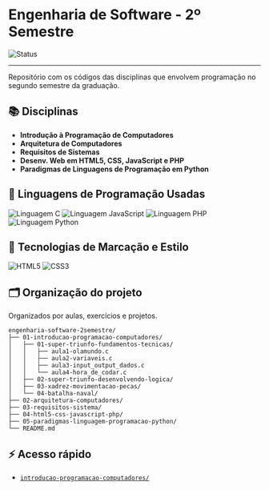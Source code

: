 # Engenharia de Software - 2º Semestre

![Status](https://img.shields.io/badge/Status-Em_Andamento-yellow)
<!-- Troque "Concluído" e a cor conforme o status:  
     Concluído → brightgreen 
     Em Andamento: yellow  
     Pausado: orange  
     Cancelado: red -->

---

Repositório com os códigos das disciplinas que envolvem programação no segundo semestre da graduação.

## 📚 Disciplinas

- **Introdução à Programação de Computadores**
- **Arquitetura de Computadores**
- **Requisitos de Sistemas**
- **Desenv. Web em HTML5, CSS, JavaScript e PHP**
- **Paradigmas de Linguagens de Programação em Python**

## 🧠 Linguagens de Programação Usadas

![Linguagem C](https://img.shields.io/badge/C-Introducao_Programacao-blue)
![Linguagem JavaScript](https://img.shields.io/badge/JavaScript-Desenvolvimento_Web-yellow)
![Linguagem PHP](https://img.shields.io/badge/PHP-Desenvolvimento_Web-blueviolet)
![Linguagem Python](https://img.shields.io/badge/Python-Paradigmas-lightgrey)

## 🎨 Tecnologias de Marcação e Estilo

![HTML5](https://img.shields.io/badge/HTML5-Marcação-orange)
![CSS3](https://img.shields.io/badge/CSS3-Estilização-blue)

## 🗂️ Organização do projeto

Organizados por aulas, exercícios e projetos.

```plaintext
engenharia-software-2semestre/
├── 01-introducao-programacao-computadores/
│   ├── 01-super-triunfo-fundamentos-tecnicas/
│   │   ├── aula1-olamundo.c
│   │   ├── aula2-variaveis.c
│   │   ├── aula3-input_output_dados.c
│   │   └── aula4-hora_de_codar.c
│   ├── 02-super-triunfo-desenvolvendo-logica/
│   ├── 03-xadrez-movimentacao-pecas/
│   └── 04-batalha-naval/
├── 02-arquitetura-computadores/
├── 03-requisitos-sistema/
├── 04-html5-css-javascript-php/
├── 05-paradigmas-linguagem-programacao-python/
└── README.md
```

## ⚡ Acesso rápido

- [`introducao-programacao-computadores/`](./introducao-programacao-computadores)